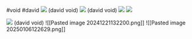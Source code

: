 #void #david 
**![](https://lh7-rt.googleusercontent.com/docsz/AD_4nXci2xCVA4IaGxhVC_YKshl6EG7fbXm6f6Glk4K54w5NMdllKtX8Gg7H2-cdM_L0MH6Kx_GTwHfUvSgX4C-8VC2AWTMcb4Ua0AILkUN4BAvkYvIQvRTJzrW7deP1jNlYtzbGbY5udw?key=ArE9gjGx41F-QdnnpTPqXmu4)** (david void)
**![](https://lh7-rt.googleusercontent.com/docsz/AD_4nXdKf97CxoWOiETOthtmnuUKVmGj5wIsUM0SnYYKoHGOlfTGlpnvinNJj-2WHLfAnOmX_YosSicKw-O7bA5hdtW7mbVYx3g9u-BNny0EPDQsCzR1Y-kTotM8s6cdR0F4MyxeCnzTRA?key=ArE9gjGx41F-QdnnpTPqXmu4)**
(david void)
**![](https://lh7-rt.googleusercontent.com/docsz/AD_4nXcOGxDqGyUT5ZvqpOLRT8cwlCGaGZ1WYKywISBv-sjKu3fEYkkZYehvUy-fpNhUQmTs3N5NIcv3JfK0notD_M3cI13cTe-2fRIjTHQPcIaVdedIT2gP3fPhvQlbiG-G5Q21O6A8MQ?key=ArE9gjGx41F-QdnnpTPqXmu4)**
**![](https://lh7-rt.googleusercontent.com/docsz/AD_4nXfDDPaLZI1R7bO8i63B45iasP6aUkG3F7sd6Z13sa6MfVSl9i0jH8aZGNIAAruwhy8B-14beMKfE5IdQLTyOpr1SEKTzj_j7VNXruoHW97W-qaNeqxWJyEcX54_bT0HhlUV9cXH?key=ArE9gjGx41F-QdnnpTPqXmu4)**

**![](https://lh7-rt.googleusercontent.com/docsz/AD_4nXcVIrN0Vhjf9fso5PFNPPlSiYLsLiZsmeCrYMY2IC3czQCZYAV257CpD9Hh3101Q-fCM2onV8MgjWZrsy-z3NUQZZcnWrH3btnsDl1Tt1cc-sRetTeSV0QzVy5n0OuE1Saf4DOuMA?key=ArE9gjGx41F-QdnnpTPqXmu4)**
(david void)
![[Pasted image 20241221132200.png]]
![[Pasted image 20250106122629.png]]
